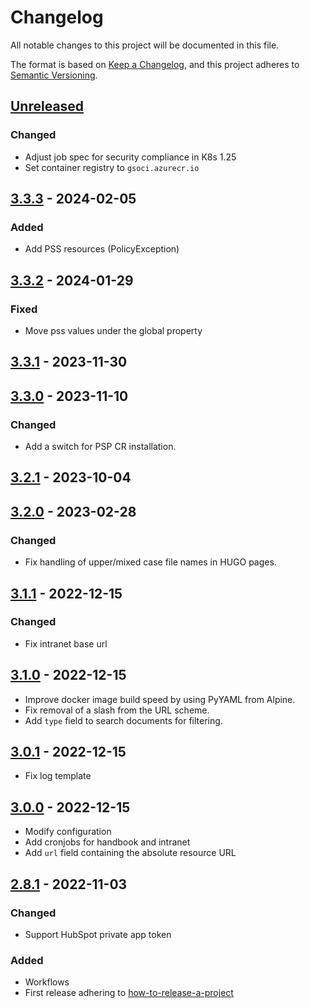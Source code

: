 # Changelog

All notable changes to this project will be documented in this file.

The format is based on [Keep a Changelog](https://keepachangelog.com/en/1.0.0/),
and this project adheres to [Semantic Versioning](https://semver.org/spec/v2.0.0.html).

## [Unreleased]

### Changed

- Adjust job spec for security compliance in K8s 1.25
- Set container registry to `gsoci.azurecr.io`

## [3.3.3] - 2024-02-05

### Added

- Add PSS resources (PolicyException)

## [3.3.2] - 2024-01-29

### Fixed

- Move pss values under the global property

## [3.3.1] - 2023-11-30

## [3.3.0] - 2023-11-10

### Changed

- Add a switch for PSP CR installation.

## [3.2.1] - 2023-10-04

## [3.2.0] - 2023-02-28

### Changed

- Fix handling of upper/mixed case file names in HUGO pages.

## [3.1.1] - 2022-12-15

### Changed

- Fix intranet base url 

## [3.1.0] - 2022-12-15

- Improve docker image build speed by using PyYAML from Alpine.
- Fix removal of a slash from the URL scheme.
- Add `type` field to search documents for filtering.

## [3.0.1] - 2022-12-15

- Fix log template

## [3.0.0] - 2022-12-15

- Modify configuration
- Add cronjobs for handbook and intranet
- Add `url` field containing the absolute resource URL

## [2.8.1] - 2022-11-03

### Changed

- Support HubSpot private app token

### Added

- Workflows
- First release adhering to [how-to-release-a-project](https://intranet.giantswarm.io/docs/dev-and-releng/releases/how-to-release-a-project/)


[Unreleased]: https://github.com/giantswarm/docs-indexer/compare/v3.3.3...HEAD
[3.3.3]: https://github.com/giantswarm/docs-indexer/compare/v3.3.2...v3.3.3
[3.3.2]: https://github.com/giantswarm/docs-indexer/compare/v3.3.1...v3.3.2
[3.3.1]: https://github.com/giantswarm/docs-indexer/compare/v3.3.0...v3.3.1
[3.3.0]: https://github.com/giantswarm/docs-indexer/compare/v3.2.1...v3.3.0
[3.2.1]: https://github.com/giantswarm/docs-indexer/compare/v3.2.0...v3.2.1
[3.2.0]: https://github.com/giantswarm/docs-indexer/compare/v3.1.1...v3.2.0
[3.1.1]: https://github.com/giantswarm/docs-indexer/compare/v3.1.0...v3.1.1
[3.1.0]: https://github.com/giantswarm/docs-indexer/compare/v3.0.1...v3.1.0
[3.0.1]: https://github.com/giantswarm/docs-indexer/compare/v3.0.0...v3.0.1
[3.0.0]: https://github.com/giantswarm/docs-indexer/compare/v2.8.1...v3.0.0
[2.8.1]: https://github.com/giantswarm/docs-indexer/compare/v2.8.1...v2.8.1
